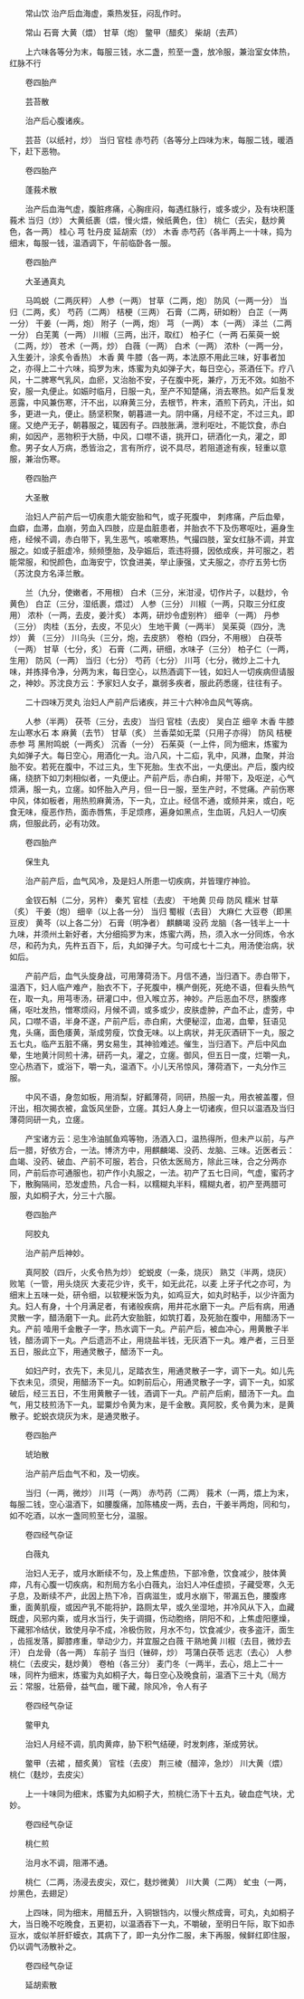 <!-- { "loadSidebar": true } -->
　　常山饮 治产后血海虚，乘热发狂，闷乱作时。

　　常山 石膏 大黄（煨） 甘草（炮） 鳖甲（醋炙） 柴胡（去芦）

　　上六味各等分为末，每服三钱，水二盏，煎至一盏，放冷服，兼治室女体热，红脉不行

　　卷四胎产

　　芸苔散

　　治产后心腹诸疾。

　　芸苔（以纸衬，炒） 当归 官桂 赤芍药（各等分上四味为末，每服二钱，暖酒下，赶下恶物。

　　卷四胎产

　　蓬莪术散

　　治产后血海气虚，腹脏疼痛，心胸疰闷，每遇红脉行，或多或少，及有块积蓬莪术 当归（炒） 大黄纸裹（煨，慢火煨，候纸黄色，住） 桃仁（去尖，麸炒黄色，各一两） 桂心 芎 牡丹皮 延胡索（炒） 木香 赤芍药（各半两上一十味，捣为细末，每服一钱，温酒调下，午前临卧各一服。

　　卷四胎产

　　大圣通真丸

　　马鸣蜕（二两灰秤） 人参（一两） 甘草（二两，炮） 防风（一两一分） 当归（二两，炙） 芍药（二两） 桔梗（三两） 石膏（二两，研如粉） 白芷（一两一分） 干姜（一两，炮） 附子（一两，炮） 芎 （一两） 本（一两） 泽兰（二两一分） 白芜荑（一两） 川椒（三两，出汗，取红） 柏子仁（一两 石茱萸一蜕（二两，炒） 苍术（一两，炒） 白薇（一两） 白术（一两） 浓朴（一两一分，入生姜汁，涂炙令香热） 木香 黄 牛膝（各一两，本法原不用此三味，好事者加之，亦得上二十六味，捣罗为末，炼蜜为丸如弹子大，每日空心，茶酒任下。疗八风，十二脾寒气乳风，血瘀，又治胎不安，子在腹中死，兼疗，万无不效。如胎不安，服一丸便止。如娠时临月，日服一丸，至产不知楚痛，消去寒热。如产后复发恶露，中风兼伤寒，汗不出，以麻黄三分，去根节，杵末，酒煎下药丸，汗出，如多，更进一丸，便止。肠坚积聚，朝暮进一丸。阴中痛，月经不定，不过三丸，即瘥。又绝产无子，朝暮服之，辄因有子。四肢胀满，泄利呕吐，不能饮食，赤白痢，如因产，恶物积于大肠，中风，口噤不语，挑开口，研酒化一丸，灌之，即愈。男子女人万病，悉皆治之，言有所疗，说不具尽，若阻道途有疾，轻重以意服，兼治伤寒。

　　卷四胎产

　　大圣散

　　治妇人产前产后一切疾患大能安胎和气，或子死腹中， 刺疼痛，产后血晕，血癖，血滞，血崩，劳血入四肢，应是血脏患者，并胎衣不下及伤寒呕吐，遍身生疮，经候不调，赤白带下，乳生恶气，咳嗽寒热，气撮四肢，室女红脉不调，并宜服之。如或子脏虚冷，频频堕胎，及孕娠后，乖违将摄，因依成疾，并可服之，若能常服，和悦颜色，血海安宁，饮食进美，举止康强，丈夫服之，亦疗五劳七伤（苏沈良方名泽兰散。

　　兰（九分，使嫩者，不用根） 白术（三分，米泔浸，切作片子，以麸炒，令黄色） 白芷（三分，湿纸裹，煨过） 人参（三分） 川椒（一两，只取三分红皮用） 浓朴（一两，去皮，姜汁炙） 本两，研炒令虚别杵） 细辛（一两） 丹参（三分） 肉桂（五分，去皮，不见火） 生地干黄（一两半） 吴茱萸（四分，洗炒） 黄 （三分） 川乌头（三分，炮，去皮脐） 卷柏（四分，不用根） 白茯苓（一两） 甘草（七分，炙） 石膏（二两，研细，水味子（三分） 柏子仁（一两，生用） 防风（一两） 当归（七分） 芍药（七分） 川芎（七分，微炒上二十九味，并拣择令净，分两为末，每日空心，以热酒调下一钱，如妇人一切疾病但请服之，神妙。苏沈良方云：予家妇人女子，羸弱多疾者，服此药悉瘥，往往有子。

　　二十四味万灵丸 治妇人产前产后诸疾，并三十六种冷血风气等病。

　　人参（半两） 茯苓（三分，去皮） 当归 官桂（去皮） 吴白芷 细辛 木香 牛膝左山寒水石 本 麻黄（去节） 甘草（炙） 兰香菜如无菜（只用子亦得） 防风 桔梗赤参 芎 黑附鸣蜕（一两炙） 沉香（一分） 石茱萸（一上件，同为细末，炼蜜为丸如弹子大。每日空心，用酒化一丸。治八风，十二疝，乳中，风淋，血聚，并治胎不安。若死在腹中，不过三丸，生下死胎。生衣不出，一丸便出。产后，腹内绞痛，绕脐下如刀刺相似者，一丸便止。产前产后，赤白痢，并带下，及呕逆，心气烦满，服一丸，立瘥。如怀胎入产月，但一日一服，至生产时，不觉痛。产前伤寒中风，体如板者，用热煎麻黄汤，下一丸，立止。经信不通，或频并来，或白，吃食无味，瘦恶作热，面赤唇焦，手足烦疼，遍身如黑点，生血斑，凡妇人一切疾病，但服此药，必有功效。

　　卷四胎产

　　保生丸

　　治产前产后，血气风冷，及是妇人所患一切疾病，并皆理疗神验。

　　金钗石斛（二分，另杵） 秦艽 官桂（去皮） 干地黄 贝母 防风 糯米 甘草（炙） 干姜（炮） 细辛（以上各一分） 当归 蜀椒（去目） 大麻仁 大豆卷（即黑豆皮） 黄芩（以上各二分） 石膏（明净者） 麒麟竭 没药 龙脑（各一钱半上一十九味，并须州土新好者，大分细捣罗为末，炼蜜六两，热，须入水一分同炼，令水尽，和药为丸，先杵五百下，后，丸如弹子大。匀可成七十二丸，用汤使治病，状如后。

　　产前产后，血气头旋身战，可用薄荷汤下。月信不通，当归酒下。赤白带下，温酒下，妇人临产难产，胎衣不下，子死腹中，横产倒死，死绝不语，但看头热气在，取一丸，用芎枣汤，研灌口中，但入喉立苏，神妙。产后恶血不尽，脐腹疼痛，呕吐发热，憎寒烦闷，月候不调，或多或少，皮肤虚肿，产血不止，虚劳，中风，口噤不语，半身不遂，产前产后，赤白痢，大便秘涩，血渴，血晕，狂语见鬼，头痛，面色痿黄，渐成劳瘦，饮食无味。以上病状，并无灰酒研下一丸，服之五七丸，临产五脏不痛，男女易生，其神验难述。催生，当归酒下。产后中风血晕，生地黄汁同煎十沸，研药一丸，灌之，立瘥。御风，但五日一度，烂嚼一丸，空心热酒下，或浴下，嚼一丸，温酒下。小儿天吊惊风，薄荷酒下，一丸分作三服。

　　中风不语，身忽如板，用消梨，好瓤薄荷，同研，热服一丸，用衣被盖覆，但汗出，相次揭衣被，盒饭风坐卧，立瘥。其妇人身上一切诸疾，但只以温酒及当归薄荷同研一丸，立瘥。

　　产宝诸方云：忌生冷油腻鱼鸡等物，汤酒入口，温热得所，但未产以前，与产后一腊，好依方合，一法。博济方中，用麒麟竭、没药、龙脑、三味。近医者云：血竭、没药、破血、产前不可服，若合，只依太医局方，除此三味，合之分两亦同，产前后亦可通服也，初产作小丸服之，一法。初产了五七日间，气虚，蜜药才下，散胸隔间，恐发虚热，凡合一料，以糯糊丸半料，糯糊丸者，初产至两腊可服，丸如桐子大，分三十六服。

　　卷四胎产

　　阿胶丸

　　治产前产后神妙。

　　真阿胶（四斤，火炙令热为炒） 蛇蜕皮（一条，烧灰） 熟艾（半两，烧灰） 败笔（一管，用头烧灰 大麦花少许，炙干，如无此花，以麦 上牙子代之亦可，为细末上五味一处，研令细，以软粳米饭为丸，如鸡豆大，如丸时粘手，以少许面为丸。妇人有身，十个月满足者，有诸般疾病，用井花水磨下一丸。产后有病，用通灵散一字，醋汤磨下一丸。此药大安胎脏，如筑打着，及死胎在腹中，用醋汤下一丸。产前 噎用千金散子一字，热水调下一丸。产前产后，被血冲心，用黄散子半钱，醋汤调下一丸。产后遗沥不止，用烧盐半钱，无灰酒下一丸。难产者，三日至五日，服此立下，用通灵散子，醋汤下一丸。

　　如妇产时，衣先下，未见儿，足踏衣生，用通灵散子一字，调下一丸。如儿先下衣未见，须臾，用醋汤下一丸。如刺前后心，用通灵散子一字，调下一丸，如浆破后，经三五日，不生用黄散子一钱，酒调下一丸。产前产后痢，醋汤下一丸。血气，用艾枝煎汤下一丸，罂粟炒令黄为末，是千金散。真阿胶，炙令黄为末，是黄散子。蛇蜕衣烧灰为末，是通灵散子。

　　卷四胎产

　　琥珀散

　　治产前产后血气不和，及一切疾。

　　当归（一两，微炒） 川芎（一两） 赤芍药（二两） 莪术（一两，煨上为末，每服二钱，空心温酒下，如腰腹痛，加陈橘皮一两，去白，干姜半两炮，同和匀，如不吃酒，以水一盏同煎至七分，温服。

　　卷四经气杂证

　　白薇丸

　　治妇人无子，或月水断续不匀，及上焦虚热，下部冷惫，饮食减少，肢体黄瘁，凡有心腹一切疾病，和剂局方名小白薇丸，治妇人冲任虚损，子藏受寒，久无子息，及断续不产，此因上热下冷，百病滋生，或月水崩下，带漏五色，腰腹疼重，面黄肌瘦，或因产乳不能将护，路厕太早，或久坐湿地，并冷风从下入，血藏既虚，风邪内乘，或月水当行，失于调摄，伤动胞络，阴阳不和，上焦虚阳壅燥，下藏邪冷结伏，致使月孕不成，冷极伤败，月水不匀，饮食减少，夜多盗汗，面生 ，齿摇发落，脚膝疼重，举动少力，并宜服之白薇 干熟地黄 川椒（去目，微炒去汗） 白龙骨（各一两） 车前子 当归（锉碎，炒） 芎蒲白茯苓 远志（去心） 人参 桃仁（去皮尖，麸炒黄） 卷柏（各三分） 麦门冬（一两半，去心，焙上二十一味，同杵为细末，炼蜜为丸如桐子大，每日空心及晚食前，温酒下三十丸（局方云：常服，壮筋骨，益气血，暖下藏，除风冷，令人有子

　　卷四经气杂证

　　鳖甲丸

　　治妇人月经不调，肌肉黄瘁，胁下积气结硬，时发刺疼，渐成劳状。

　　鳖甲（去裙 ，醋炙黄） 官桂（去皮） 荆三棱（醋淬，急炒） 川大黄（煨） 桃仁（麸炒，去皮尖）

　　上一十味同为细末，炼蜜为丸如桐子大，煎桃仁汤下十五丸，破血症气块，尤妙。

　　卷四经气杂证

　　桃仁煎

　　治月水不调，阻滞不通。

　　桃仁（二两，汤浸去皮尖，双仁，麸炒微黄） 川大黄（二两） 虻虫（一两，炒黑色，去翅足）

　　上四味，同为细末，用醋五升，入铜银铛内，以慢火熬成膏，可丸，丸如桐子大，当日晚不吃晚食，五更初，以温酒吞下一丸，不嚼破，至明日午际，取下如赤豆水，或似羊肝虾蟆衣，其病下了，即一丸分作二服，未下再服，候鲜红即住服，仍以调气汤散补之。

　　卷四经气杂证

　　延胡索散

